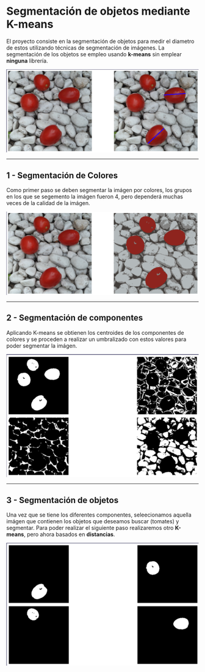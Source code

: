 # Segmentación de objetos mediante K-means

El proyecto consiste en la segmentación de objetos para medir el diametro de estos utilizando técnicas de segmentación de imágenes.
La segmentación de los objetos se empleo usando **k-means** sin emplear **ninguna** librería.

<img src="img/distancias_tomates.png">

---
## 1 - Segmentación de Colores
Como primer paso se deben segmentar la imágen por colores, los grupos en los que se segemento la imágen fueron 4, pero dependerá muchas veces de la calidad de la imágen.


<img src="img/colores_tomates_segmentados.png">

---
## 2 - Segmentación de componentes
Aplicando K-means se obtienen los centroides de los componentes de colores y se proceden a realizar un umbralizado con estos valores para poder segmentar la imágen.

<img src="img/segmentacion_componenetes.png">

---
## 3 - Segmentación de objetos
Una vez que se tiene los diferentes componentes, seleecionamos aquella imágen que contienen los objetos que deseamos buscar (tomates) y segmentar.
Para poder realizar el siguiente paso realizaremos otro **K-means**, pero ahora basados en **distancias**.

<img src="img/segmentacion_figuras.png">
